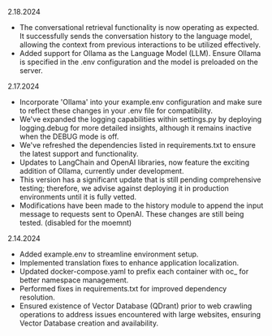 2.18.2024
- The conversational retrieval functionality is now operating as expected. It successfully sends the conversation history to the language model, allowing the context from previous interactions to be utilized effectively.
- Added support for Ollama as the Language Model (LLM). Ensure Ollama is specified in the .env configuration and the model is preloaded on the server.

2.17.2024
- Incorporate 'Ollama' into your example.env configuration and make sure to reflect these changes in your .env file for compatibility.
- We've expanded the logging capabilities within settings.py by deploying logging.debug for more detailed insights, although it remains inactive when the DEBUG mode is off.
- We've refreshed the dependencies listed in requirements.txt to ensure the latest support and functionality.
- Updates to LangChain and OpenAI libraries, now feature the exciting addition of Ollama, currently under development. 
- This version has a significant update that is still pending comprehensive testing; therefore, we advise against deploying it in production environments until it is fully vetted.
- Modifications have been made to the history module to append the input message to requests sent to OpenAI. These changes are still being tested. (disabled for the moemnt)

2.14.2024
- Added example.env to streamline environment setup.
- Implemented translation fixes to enhance application localization.
- Updated docker-compose.yaml to prefix each container with oc_ for better namespace management.
- Performed fixes in requirements.txt for improved dependency resolution.
- Ensured existence of Vector Database (QDrant) prior to web crawling operations to address issues encountered with large websites, ensuring Vector Database creation and availability.